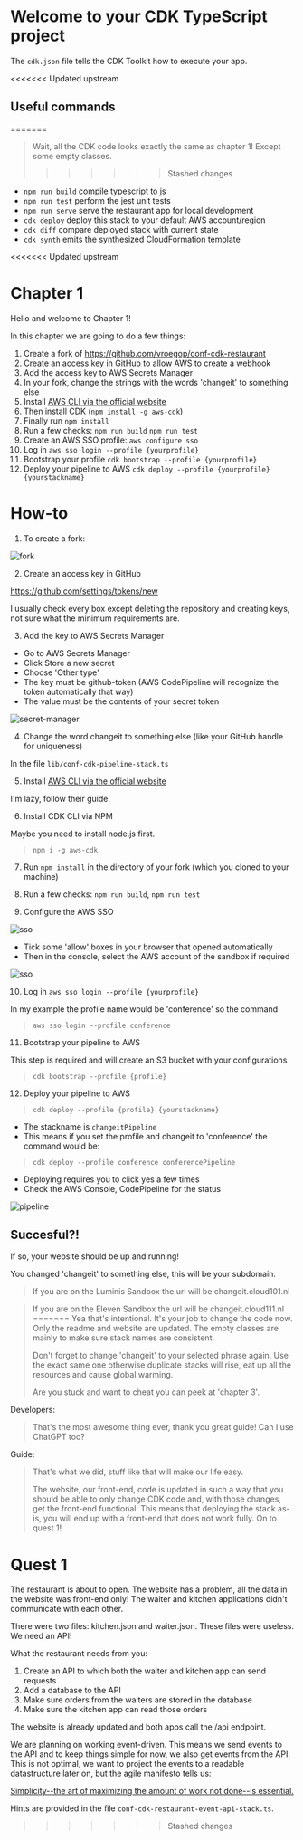 # Welcome to your CDK TypeScript project

The `cdk.json` file tells the CDK Toolkit how to execute your app.

<<<<<<< Updated upstream
## Useful commands
=======
> Wait, all the CDK code looks exactly the same as chapter 1! Except some empty classes.
>>>>>>> Stashed changes

* `npm run build`   compile typescript to js
* `npm run test`    perform the jest unit tests
* `npm run serve`   serve the restaurant app for local development
* `cdk deploy`      deploy this stack to your default AWS account/region
* `cdk diff`        compare deployed stack with current state
* `cdk synth`       emits the synthesized CloudFormation template

<<<<<<< Updated upstream
# Chapter 1

Hello and welcome to Chapter 1!

In this chapter we are going to do a few things:

1. Create a fork of https://github.com/vroegop/conf-cdk-restaurant
2. Create an access key in GitHub to allow AWS to create a webhook
3. Add the access key to AWS Secrets Manager
4. In your fork, change the strings with the words 'changeit' to something else
5. Install [AWS CLI via the official website](https://docs.aws.amazon.com/cli/latest/userguide/getting-started-install.html)
6. Then install CDK (`npm install -g aws-cdk`)
7. Finally run `npm install`
8. Run a few checks: `npm run build` `npm run test`
9. Create an AWS SSO profile: `aws configure sso`
10. Log in `aws sso login --profile {yourprofile}`
11. Bootstrap your profile `cdk bootstrap --profile {yourprofile}`
12. Deploy your pipeline to AWS `cdk deploy --profile {yourprofile} {yourstackname}`

# How-to

1. To create a fork:

![fork](./readme/img/fork.png)

2. Create an access key in GitHub

https://github.com/settings/tokens/new

I usually check every box except deleting the repository and creating keys, not sure what the minimum requirements are.

3. Add the key to AWS Secrets Manager

* Go to AWS Secrets Manager
* Click Store a new secret
* Choose 'Other type'
* The key must be github-token (AWS CodePipeline will recognize the token automatically that way)
* The value must be the contents of your secret token

![secret-manager](./readme/img/secret-manager.gif)

4. Change the word changeit to something else (like your GitHub handle for uniqueness)

 In the file `lib/conf-cdk-pipeline-stack.ts`

5. Install [AWS CLI via the official website](https://docs.aws.amazon.com/cli/latest/userguide/getting-started-install.html)

 I'm lazy, follow their guide.

6. Install CDK CLI via NPM

Maybe you need to install node.js first.

> `npm i -g aws-cdk`

7. Run `npm install` in the directory of your fork (which you cloned to your machine)

8. Run a few checks: `npm run build`, `npm run test`

9. Configure the AWS SSO

![sso](readme/img/sso.png)

* Tick some 'allow' boxes in your browser that opened automatically
* Then in the console, select the AWS account of the sandbox if required

![sso](readme/img/sso2.png)

10. Log in `aws sso login --profile {yourprofile}`

In my example the profile name would be 'conference' so the command 

> `aws sso login --profile conference`

11. Bootstrap your pipeline to AWS

This step is required and will create an S3 bucket with your configurations

> `cdk bootstrap --profile {profile}`

12. Deploy your pipeline to AWS

> `cdk deploy --profile {profile} {yourstackname}`

* The stackname is `changeitPipeline`
* This means if you set the profile and changeit to 'conference' the command would be:
> `cdk deploy --profile conference conferencePipeline`
* Deploying requires you to click yes a few times
* Check the AWS Console, CodePipeline for the status

![pipeline](readme/img/pipeline.png)

## Succesful?!

If so, your website should be up and running!

You changed 'changeit' to something else, this will be your subdomain.

> If you are on the Luminis Sandbox the url will be changeit.cloud101.nl

> If you are on the Eleven Sandbox the url will be changeit.cloud111.nl
=======
> Yea that's intentional. It's your job to change the code now. Only the readme and website are updated. The empty classes are mainly to make sure stack names are consistent.
> 
> Don't forget to change 'changeit' to your selected phrase again. Use the exact same one otherwise duplicate stacks will rise, eat up all the resources and cause global warming.
> 
> Are you stuck and want to cheat you can peek at 'chapter 3'.

Developers:

> That's the most awesome thing ever, thank you great guide! Can I use ChatGPT too?

Guide:

> That's what we did, stuff like that will make our life easy.
> 
> The website, our front-end, code is updated in such a way that you should be able to only change CDK code and, with those changes, get the front-end functional. This means that deploying the stack as-is, you will end up with a front-end that does not work fully. On to quest 1!


# Quest 1

The restaurant is about to open. The website has a problem, all the data in the website was front-end only! The waiter and kitchen
applications didn't communicate with each other.

There were two files: kitchen.json and waiter.json. These files were useless. We need an API!

What the restaurant needs from you:

1. Create an API to which both the waiter and kitchen app can send requests
2. Add a database to the API
3. Make sure orders from the waiters are stored in the database
4. Make sure the kitchen app can read those orders

The website is already updated and both apps call the /api endpoint.

We are planning on working event-driven. This means we send events to the API and to keep
things simple for now, we also get events from the API. This is not optimal, we want to
project the events to a readable datastructure later on, but the agile manifesto tells us:

[Simplicity--the art of maximizing the amount of work not done--is essential.](https://agilemanifesto.org/principles.html)

Hints are provided in the file `conf-cdk-restaurant-event-api-stack.ts`.
>>>>>>> Stashed changes
